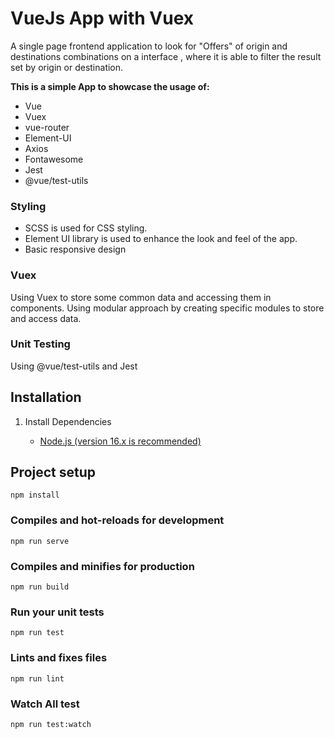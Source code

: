 # VueJs App with Vuex

A single page frontend application to look for "Offers" of origin and destinations combinations on a interface , where it is able to filter the result set by origin or destination. 


**This is a simple App to showcase the usage of:**

- Vue
- Vuex 
- vue-router
- Element-UI 
- Axios
- Fontawesome
- Jest
- @vue/test-utils

### Styling

- SCSS  is used for CSS styling.
- Element UI library is used to enhance the look and feel of the app.
- Basic responsive design

### Vuex

Using Vuex to store some common data and accessing them in components. Using modular approach by creating specific modules to store and access data.

### Unit Testing

Using @vue/test-utils and Jest

## Installation

1.  Install Dependencies

    * [Node.js (version 16.x is recommended)](https://nodejs.org/en/)

## Project setup

```
npm install
```

### Compiles and hot-reloads for development

```
npm run serve
```

### Compiles and minifies for production

```
npm run build
```

### Run your unit tests

```
npm run test
```

### Lints and fixes files

```
npm run lint
```

### Watch All test

```
npm run test:watch
```
